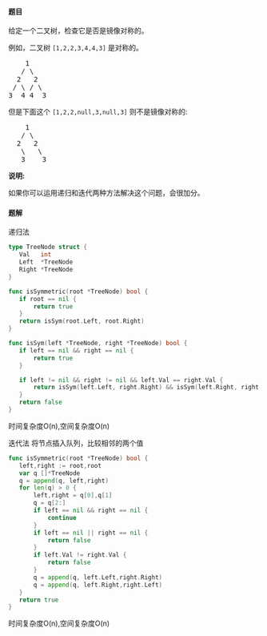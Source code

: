 #### 题目
<p>给定一个二叉树，检查它是否是镜像对称的。</p>

<p>例如，二叉树&nbsp;<code>[1,2,2,3,4,4,3]</code> 是对称的。</p>

<pre>    1
   / \
  2   2
 / \ / \
3  4 4  3
</pre>

<p>但是下面这个&nbsp;<code>[1,2,2,null,3,null,3]</code> 则不是镜像对称的:</p>

<pre>    1
   / \
  2   2
   \   \
   3    3
</pre>

<p><strong>说明:</strong></p>

<p>如果你可以运用递归和迭代两种方法解决这个问题，会很加分。</p>


 #### 题解
 递归法
 ```go
type TreeNode struct {
	Val   int
	Left  *TreeNode
	Right *TreeNode
}

func isSymmetric(root *TreeNode) bool {
	if root == nil {
		return true
	}
	return isSym(root.Left, root.Right)
}

func isSym(left *TreeNode, right *TreeNode) bool {
	if left == nil && right == nil {
		return true
	}

	if left != nil && right != nil && left.Val == right.Val {
		return isSym(left.Left, right.Right) && isSym(left.Right, right.Left)
	}
	return false
}
```
 时间复杂度O(n),空间复杂度O(n)
 
 迭代法
 将节点插入队列，比较相邻的两个值
 ```go
func isSymmetric(root *TreeNode) bool {
	left,right := root,root
	var q []*TreeNode
	q = append(q, left,right)
	for len(q) > 0 {
		left,right = q[0],q[1]
		q = q[2:]
		if left == nil && right == nil {
			continue
		}
		if left == nil || right == nil {
			return false
		}
		if left.Val != right.Val {
			return false
		}
		q = append(q, left.Left,right.Right)
		q = append(q, left.Right,right.Left)
	}
	return true
}
```
时间复杂度O(n),空间复杂度O(n)